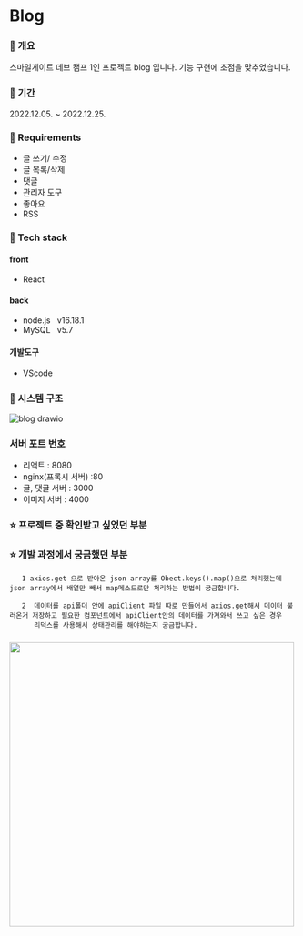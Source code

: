 # Blog 

### 📒 개요
스마일게이트 데브 캠프 1인 프로젝트 blog 입니다. 기능 구현에 초점을 맞추었습니다. 
### 📗 기간
2022.12.05. ~ 2022.12.25.
### 📙 Requirements
- 글 쓰기/ 수정
- 글 목록/삭제
- 댓글
- 관리자 도구
- 좋아요
- RSS

### 📘 Tech stack
#### front
- React   

#### back
- node.js  &nbsp; v16.18.1
- MySQL    &nbsp; v5.7


#### 개발도구
- VScode

### 📔 시스템 구조
![blog drawio](https://user-images.githubusercontent.com/84880886/207066961-8c5a736c-e490-4788-8100-be6d103dad00.png)

### 서버 포트 번호
- 리액트 : 8080
- nginx(프록시 서버) :80
- 글, 댓글 서버 : 3000
- 이미지 서버 : 4000

### ⭐ 프로젝트 중 확인받고 싶었던 부분
### ⭐ 개발 과정에서 궁금했던 부분

       1 axios.get 으로 받아온 json array를 Obect.keys().map()으로 처리했는데 json array에서 배열만 빼서 map메소드로만 처리하는 방법이 궁금합니다.
       
       2  데이터를 api폴더 안에 apiClient 파일 따로 만들어서 axios.get해서 데이터 불러온거 저장하고 필요한 컴포넌트에서 apiClient안의 데이터를 가져와서 쓰고 싶은 경우
          리덕스를 사용해서 상태관리를 해야하는지 궁금합니다.
      
       

### 
<img src="https://user-images.githubusercontent.com/84880886/205682962-058295d1-02b6-4b13-be07-3ff20414c47e.png" width="500px"/>

